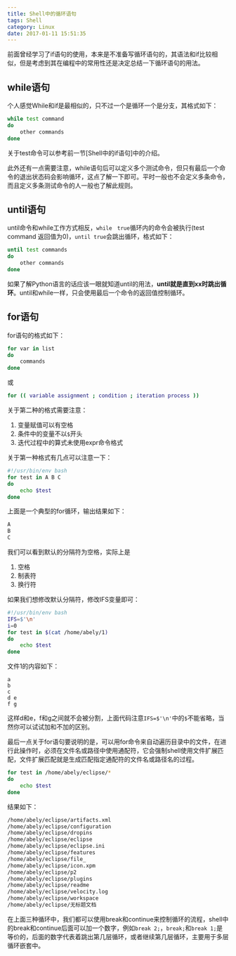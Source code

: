 ```yaml
---
title: Shell中的循环语句
tags: Shell
category: Linux
date: 2017-01-11 15:51:35
---
```


前面曾经学习了if语句的使用，本来是不准备写循环语句的，其语法和if比较相似，但是考虑到其在编程中的常用性还是决定总结一下循环语句的用法。

## while语句
个人感觉While和if是最相似的，只不过一个是循环一个是分支，其格式如下：
```sh 
while test command
do
    other commands
done
```
关于test命令可以参考前一节[Shell中的if语句]中的介绍。

此外还有一点需要注意，while语句后可以定义多个测试命令，但只有最后一个命令的退出状态码会影响循环，这点了解一下即可。平时一般也不会定义多条命令，而且定义多条测试命令的人一般也了解此规则。

<!--more-->

## until语句
until命令和while工作方式相反，`while　true`循环内的命令会被执行(test command 返回值为0)，`until true`会跳出循环，格式如下：
```sh 
until test commands
do 
    other commands
done
```

如果了解Python语言的话应该一眼就知道until的用法，**until就是直到xx时跳出循环**。until和while一样，只会使用最后一个命令的返回值控制循环。

## for语句
for语句的格式如下：
```sh 
for var in list
do 
    commands
done
```
或
```sh 
for (( variable assignment ; condition ; iteration process ))
```
关于第二种的格式需要注意：
1. 变量赋值可以有空格
2. 条件中的变量不以`$`开头
3. 迭代过程中的算式未使用expr命令格式

关于第一种格式有几点可以注意一下：
```sh 
#!/usr/bin/env bash
for test in A B C
do
    echo $test
done
```
上面是一个典型的for循环，输出结果如下：
```sh 
A
B
C
```

我们可以看到默认的分隔符为空格，实际上是
1. 空格
2. 制表符
3. 换行符

如果我们想修改默认分隔符，修改IFS变量即可：
```sh 
#!/usr/bin/env bash
IFS=$'\n'
i=0
for test in $(cat /home/abely/1)
do
    echo $test
done
```

文件1的内容如下：
```text
a
b
c
d e
f g
```
这样d和e，f和g之间就不会被分割，上面代码注意`IFS=$'\n'`中的`$`不能省略，当然你可以试试加和不加的区别。

最后一点关于for语句要说明的是，可以用for命令来自动遍历目录中的文件，在进行此操作时，必须在文件名或路径中使用通配符，它会强制shell使用文件扩展匹配，文件扩展匹配就是生成匹配指定通配符的文件名或路径名的过程。

```sh 
for test in /home/abely/eclipse/*
do
    echo $test
done
```
结果如下：
```sh 
/home/abely/eclipse/artifacts.xml
/home/abely/eclipse/configuration
/home/abely/eclipse/dropins
/home/abely/eclipse/eclipse
/home/abely/eclipse/eclipse.ini
/home/abely/eclipse/features
/home/abely/eclipse/file_
/home/abely/eclipse/icon.xpm
/home/abely/eclipse/p2
/home/abely/eclipse/plugins
/home/abely/eclipse/readme
/home/abely/eclipse/velocity.log
/home/abely/eclipse/workspace
/home/abely/eclipse/无标题文档
```

在上面三种循环中，我们都可以使用break和continue来控制循环的流程，shell中的break和continue后面可以加一个数字，例如`break 2;`，`break;`和`break 1;`是等价的，后面的数字代表着跳出第几层循环，或者继续第几层循环，主要用于多层循环嵌套中。